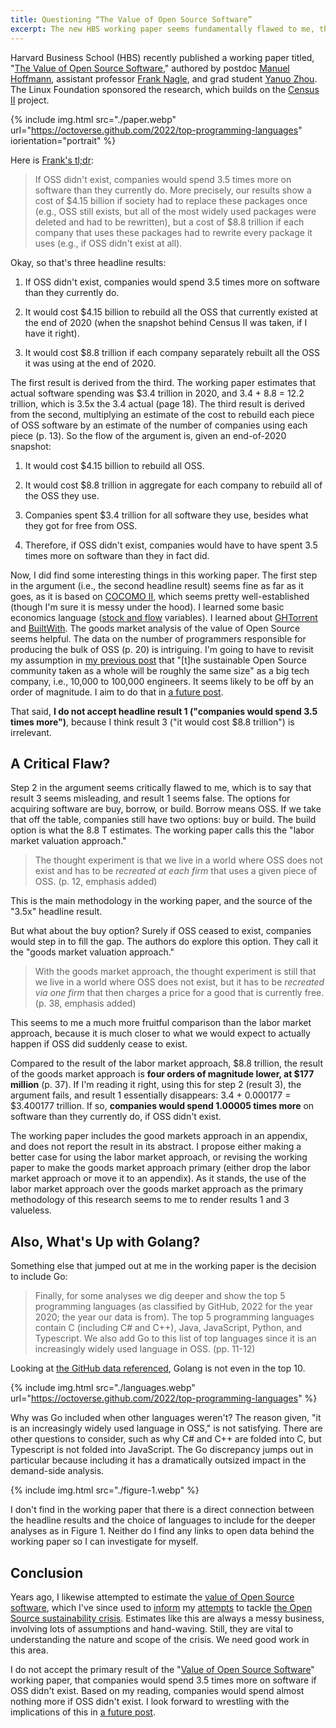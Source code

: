 ```yaml
---
title: Questioning “The Value of Open Source Software”
excerpt: The new HBS working paper seems fundamentally flawed to me, though it has some helpful parts.
---
```


Harvard Business School (HBS) recently published a working paper titled, "[The
Value of Open Source
Software](https://papers.ssrn.com/sol3/papers.cfm?abstract_id=4693148),"
authored by postdoc [Manuel
Hoffmann](https://www.linkedin.com/in/manuel-hoffmann-b4798773/), assistant
professor [Frank Nagle](https://www.linkedin.com/in/frank-nagle/), and grad
student [Yanuo Zhou](https://www.linkedin.com/in/yanuo-zhou/). The Linux
Foundation sponsored the research, which builds on the [Census
II](https://www.linuxfoundation.org/research/census-ii-of-free-and-open-source-software-application-libraries)
project.

{% include img.html src="./paper.webp" url="https://octoverse.github.com/2022/top-programming-languages" iorientation="portrait" %}

Here is [Frank's
tl;dr](https://www.linkedin.com/feed/update/urn:li:activity:7153860222812372993/):

> If OSS didn't exist, companies would spend 3.5 times more on software than
> they currently do. More precisely, our results show a cost of $4.15 billion
> if society had to replace these packages once (e.g., OSS still exists, but
> all of the most widely used packages were deleted and had to be rewritten),
> but a cost of $8.8 trillion if each company that uses these packages had to
> rewrite every package it uses (e.g., if OSS didn't exist at all).

Okay, so that's three headline results:

1. If OSS didn't exist, companies would spend 3.5 times more on software than
   they currently do.

2. It would cost $4.15 billion to rebuild all the OSS that currently existed
   at the end of 2020 (when the snapshot behind Census II was taken, if I have
   it right).

3. It would cost $8.8 trillion if each company separately rebuilt all
   the OSS it was using at the end of 2020.

The first result is derived from the third. The working paper estimates that actual
software spending was $3.4 trillion in 2020, and 3.4 + 8.8 = 12.2 trillion,
which is 3.5x the 3.4 actual (page 18). The third result is derived from the
second, multiplying an estimate of the cost to rebuild each piece of OSS
software by an estimate of the number of companies using each piece (p. 13). So
the flow of the argument is, given an end-of-2020 snapshot:

1. It would cost $4.15 billion to rebuild all OSS.

2. It would cost $8.8 trillion in aggregate for each company to rebuild all of
   the OSS they use.

3. Companies spent $3.4 trillion for all software they use, besides what they
   got for free from OSS.

4. Therefore, if OSS didn't exist, companies would have to have spent 3.5 times
   more on software than they in fact did.

Now, I did find some interesting things in this working paper. The first step
in the argument (i.e., the second headline result) seems fine as far as it
goes, as it is based on [COCOMO II](https://en.wikipedia.org/wiki/COCOMO),
which seems pretty well-established (though I'm sure it is messy under the
hood). I learned some basic economics language ([stock and
flow](https://en.wikipedia.org/wiki/Stock_and_flow) variables). I learned about
[GHTorrent](https://gousios.org/bibliography/G13.html) and
[BuiltWith](https://builtwith.com/). The goods market analysis of the value of
Open Source seems helpful. The data on the number of programmers responsible
for producing the bulk of OSS (p. 20) is intriguing. I'm going to have
to revisit my assumption in [my previous
post](https://openpath.chadwhitacre.com/2024/the-open-source-sustainability-crisis/) that
"[t]he sustainable Open Source community taken as a whole will be roughly the
same size" as a big tech company, i.e., 10,000 to 100,000 engineers. It seems
likely to be off by an order of magnitude. I aim to do that in [a future
post](https://github.com/chadwhitacre/openpath/issues/20).

That said, **I do not accept headline result 1 ("companies would spend 3.5 times
more")**, because I think result 3 ("it would cost $8.8 trillion") is irrelevant.

## A Critical Flaw?

Step 2 in the argument seems critically flawed to me, which is to say that
result 3 seems misleading, and result 1 seems false. The options for acquiring
software are buy, borrow, or build. Borrow means OSS. If we take that off the
table, companies still have two options: buy or build. The build option is what
the 8.8 T estimates. The working paper calls this the "labor market valuation
approach."

> The thought experiment is that we live in a world where OSS does not exist
> and has to be _recreated at each firm_ that uses a given piece of OSS. (p. 12, emphasis added)

This is the main methodology in the working paper, and the source of the
"3.5x" headline result.

But what about the buy option? Surely if OSS ceased to exist, companies would
step in to fill the gap. The authors do explore this option. They call it the
"goods market valuation approach."

> With the goods market approach, the thought experiment is still that we live
> in a world where OSS does not exist, but it has to be _recreated via one firm_
> that then charges a price for a good that is currently free. (p. 38, emphasis added)

This seems to me a much more fruitful comparison than the labor market
approach, because it is much closer to what we would expect to actually happen
if OSS did suddenly cease to exist.

Compared to the result of the labor market approach, $8.8 trillion, the result
of the goods market approach is **four orders of magnitude lower, at $177
million** (p. 37). If I'm reading it right, using this for step 2 (result 3),
the argument fails, and result 1 essentially disappears: 3.4 + 0.000177 =
$3.400177 trillion. If so, **companies would spend 1.00005 times more** on
software than they currently do, if OSS didn't exist.

The working paper includes the good markets approach in an appendix, and does
not report the result in its abstract. I propose either making a better case
for using the labor market approach, or revising the working paper to make the
goods market approach primary (either drop the labor market approach or move it
to an appendix). As it stands, the use of the labor market approach over the
goods market approach as the primary methodology of this research seems to me
to render results 1 and 3 valueless.

## Also, What's Up with Golang?

Something else that jumped out at me in the working paper is the decision to
include Go:

> Finally, for some analyses we dig deeper and show the top 5 programming
> languages (as classified by GitHub, 2022 for the year 2020; the year our data
> is from). The top 5 programming languages contain C (including C# and C++),
> Java, JavaScript, Python, and Typescript. We also add Go to this list of top
> languages since it is an increasingly widely used language in OSS. (pp.
> 11-12)

Looking at [the GitHub data
referenced](https://octoverse.github.com/2022/top-programming-languages),
Golang is not even in the top 10.

{% include img.html src="./languages.webp" url="https://octoverse.github.com/2022/top-programming-languages" %}

Why was Go included when other languages weren't? The reason given, "it is an
increasingly widely used language in OSS," is not satisfying. There are other
questions to consider, such as why C# and C++ are folded into C, but Typescript
is not folded into JavaScript. The Go discrepancy jumps out in particular
because including it has a dramatically outsized impact in the demand-side
analysis.

{% include img.html src="./figure-1.webp" %}

I don't find in the working paper that there is a direct connection between the
headline results and the choice of languages to include for the deeper analyses
as in Figure 1. Neither do I find any links to open data behind the working
paper so I can investigate for myself.

## Conclusion

Years ago, I likewise attempted to estimate the [value of Open Source
software](https://gratipay.news/open-source-captures-almost-none-of-the-value-it-creates-9015eb7e293e),
which I've since used to
[inform](https://gratipay.news/your-company-should-probably-pay-2000-per-person-for-open-source-9205443e209d)
my
[attempts](https://blog.sentry.io/we-just-gave-500-000-dollars-to-open-source-maintainers/)
to tackle [the Open Source sustainability
crisis](http://localhost:4000/2024/the-open-source-sustainability-crisis/).
Estimates like this are always a messy business, involving lots of assumptions
and hand-waving. Still, they are vital to understanding the nature and scope of
the crisis. We need good work in this area.

I do not accept the primary result of the "[Value of Open Source
Software](https://papers.ssrn.com/sol3/papers.cfm?abstract_id=4693148)" working
paper, that companies would spend 3.5 times more on software if OSS didn't
exist. Based on my reading, companies would spend almost nothing more if OSS
didn't exist. I look forward to wrestling with the implications of this in [a
future post](https://github.com/chadwhitacre/openpath/issues/20).
